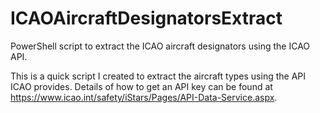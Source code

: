 # ICAOAircraftDesignatorsExtract
PowerShell script to extract the ICAO aircraft designators using the ICAO API.

This is a quick script I created to extract the aircraft types using the API ICAO provides. Details of how to get an API key can be found at https://www.icao.int/safety/iStars/Pages/API-Data-Service.aspx. 
